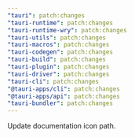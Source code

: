 ```yaml
---
"tauri": patch:changes
"tauri-runtime": patch:changes
"tauri-runtime-wry": patch:changes
"tauri-utils": patch:changes
"tauri-macros": patch:changes
"tauri-codegen": patch:changes
"tauri-build": patch:changes
"tauri-plugin": patch:changes
"tauri-driver": patch:changes
"tauri-cli": patch:changes
"@tauri-apps/cli": patch:changes
"@tauri-apps/api": patch:changes
"tauri-bundler": patch:changes
---
```


Update documentation icon path.
